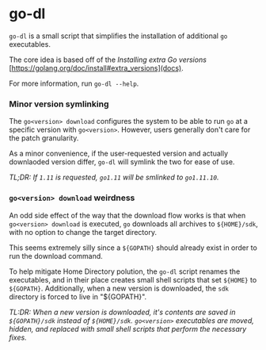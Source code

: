 # go-dl

`go-dl` is a small script that simplifies the installation of additional `go` executables.

The core idea is based off of the _Installing extra Go versions_ [https://golang.org/doc/install#extra_versions](docs).

For more information, run `go-dl --help`.


### Minor version symlinking

The `go<version> download` configures the system to be able to run `go` at a specific version with `go<version>`. However, users generally don't care for the patch granularity.

As a minor convenience, if the user-requested version and actually downlaoded version differ, `go-dl` will symlink the two for ease of use.

_TL;DR: If `1.11` is requested, `go1.11` will be smlinked to `go1.11.10`._


### `go<version> download` weirdness

An odd side effect of the way that the download flow works is that when `go<version> download` is executed, `go` downloads all archives to `${HOME}/sdk`, with no option to change the target directory.

This seems extremely silly since a `${GOPATH}` should already exist in order to run the download command.

To help mitigate Home Directory polution, the `go-dl` script renames the executables, and in their place creates small shell scripts that set `${HOME}` to `${GOPATH}`. Additionally, when a new version is downloaded, the `sdk` directory is forced to live in "${GOPATH}".

_TL:DR: When a new version is downloaded, it's contents are saved in `${GOPATH}/sdk` instead of `${HOME}/sdk`.
        `go<version>` executables are moved, hidden, and replaced with small shell scripts that perform the necessary fixes._

